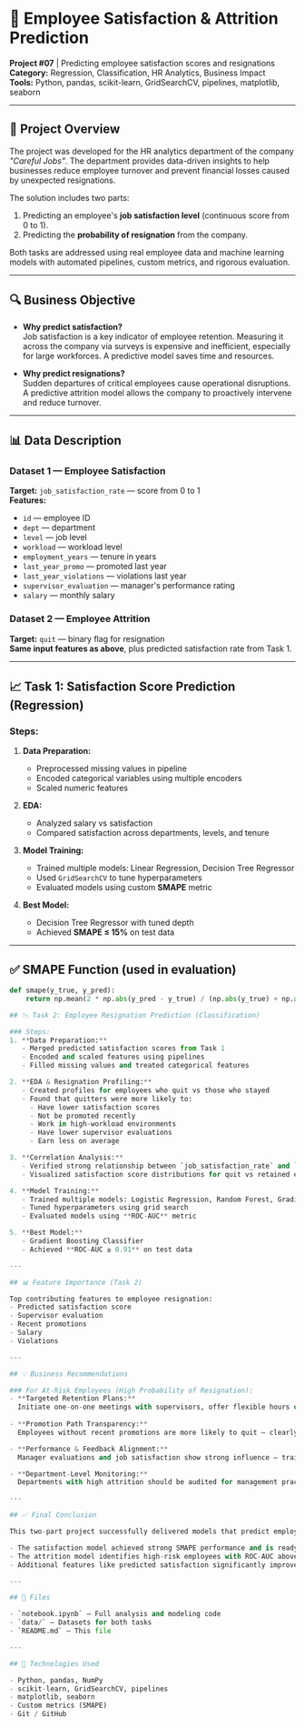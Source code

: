 # 👥 Employee Satisfaction & Attrition Prediction

**Project #07** | Predicting employee satisfaction scores and resignations  
**Category:** Regression, Classification, HR Analytics, Business Impact  
**Tools:** Python, pandas, scikit-learn, GridSearchCV, pipelines, matplotlib, seaborn

---

## 📌 Project Overview

The project was developed for the HR analytics department of the company *"Careful Jobs"*. The department provides data-driven insights to help businesses reduce employee turnover and prevent financial losses caused by unexpected resignations.

The solution includes two parts:
1. Predicting an employee's **job satisfaction level** (continuous score from 0 to 1).
2. Predicting the **probability of resignation** from the company.

Both tasks are addressed using real employee data and machine learning models with automated pipelines, custom metrics, and rigorous evaluation.

---

## 🔍 Business Objective

- **Why predict satisfaction?**  
  Job satisfaction is a key indicator of employee retention. Measuring it across the company via surveys is expensive and inefficient, especially for large workforces. A predictive model saves time and resources.

- **Why predict resignations?**  
  Sudden departures of critical employees cause operational disruptions. A predictive attrition model allows the company to proactively intervene and reduce turnover.

---

## 📊 Data Description

### Dataset 1 — Employee Satisfaction  
**Target:** `job_satisfaction_rate` — score from 0 to 1  
**Features:**
- `id` — employee ID  
- `dept` — department  
- `level` — job level  
- `workload` — workload level  
- `employment_years` — tenure in years  
- `last_year_promo` — promoted last year  
- `last_year_violations` — violations last year  
- `supervisor_evaluation` — manager's performance rating  
- `salary` — monthly salary  

### Dataset 2 — Employee Attrition  
**Target:** `quit` — binary flag for resignation  
**Same input features as above**, plus predicted satisfaction rate from Task 1.

---

## 📈 Task 1: Satisfaction Score Prediction (Regression)

### Steps:
1. **Data Preparation:**  
   - Preprocessed missing values in pipeline  
   - Encoded categorical variables using multiple encoders  
   - Scaled numeric features

2. **EDA:**  
   - Analyzed salary vs satisfaction  
   - Compared satisfaction across departments, levels, and tenure

3. **Model Training:**  
   - Trained multiple models: Linear Regression, Decision Tree Regressor  
   - Used `GridSearchCV` to tune hyperparameters  
   - Evaluated models using custom **SMAPE** metric

4. **Best Model:**  
   - Decision Tree Regressor with tuned depth  
   - Achieved **SMAPE ≤ 15%** on test data

---

## ✅ SMAPE Function (used in evaluation)

```python
def smape(y_true, y_pred):
    return np.mean(2 * np.abs(y_pred - y_true) / (np.abs(y_true) + np.abs(y_pred))) * 100

## 📉 Task 2: Employee Resignation Prediction (Classification)

### Steps:
1. **Data Preparation:**  
   - Merged predicted satisfaction scores from Task 1  
   - Encoded and scaled features using pipelines  
   - Filled missing values and treated categorical features

2. **EDA & Resignation Profiling:**  
   - Created profiles for employees who quit vs those who stayed  
   - Found that quitters were more likely to:
     - Have lower satisfaction scores  
     - Not be promoted recently  
     - Work in high-workload environments  
     - Have lower supervisor evaluations  
     - Earn less on average

3. **Correlation Analysis:**  
   - Verified strong relationship between `job_satisfaction_rate` and `quit`  
   - Visualized satisfaction score distributions for quit vs retained employees

4. **Model Training:**  
   - Trained multiple models: Logistic Regression, Random Forest, Gradient Boosting  
   - Tuned hyperparameters using grid search  
   - Evaluated models using **ROC-AUC** metric

5. **Best Model:**  
   - Gradient Boosting Classifier  
   - Achieved **ROC-AUC ≥ 0.91** on test data

---

## 📊 Feature Importance (Task 2)

Top contributing features to employee resignation:
- Predicted satisfaction score  
- Supervisor evaluation  
- Recent promotions  
- Salary  
- Violations  

---

## 💡 Business Recommendations

### For At-Risk Employees (High Probability of Resignation):
- **Targeted Retention Plans:**  
  Initiate one-on-one meetings with supervisors, offer flexible hours or job role reviews.
  
- **Promotion Path Transparency:**  
  Employees without recent promotions are more likely to quit — clearly define growth trajectories.

- **Performance & Feedback Alignment:**  
  Manager evaluations and job satisfaction show strong influence — train supervisors in people management.

- **Department-Level Monitoring:**  
  Departments with high attrition should be audited for management practices and workload balance.

---

## ✅ Final Conclusion

This two-part project successfully delivered models that predict employee satisfaction and resignation probability. The solution supports HR teams in reducing turnover through proactive and personalized retention strategies.

- The satisfaction model achieved strong SMAPE performance and is ready to replace periodic surveys.
- The attrition model identifies high-risk employees with ROC-AUC above 0.91, allowing for timely interventions.
- Additional features like predicted satisfaction significantly improve resignation prediction quality.

---

## 📁 Files

- `notebook.ipynb` — Full analysis and modeling code  
- `data/` — Datasets for both tasks  
- `README.md` — This file  

---

## 🔧 Technologies Used

- Python, pandas, NumPy  
- scikit-learn, GridSearchCV, pipelines  
- matplotlib, seaborn  
- Custom metrics (SMAPE)  
- Git / GitHub
